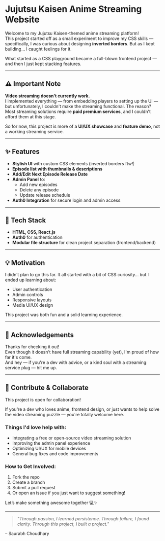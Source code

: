 # Jujutsu Kaisen Anime Streaming Website

Welcome to my Jujutsu Kaisen-themed anime streaming platform!\
This project started off as a small experiment to improve my CSS skills — specifically, I was curious about designing **inverted borders**. But as I kept building... I caught feelings for it.

What started as a CSS playground became a full-blown frontend project — and then I just kept stacking features.

---

## ⚠️ Important Note

**Video streaming doesn't currently work.**\
I implemented everything — from embedding players to setting up the UI — but unfortunately, I couldn't make the streaming functional. The reason? Most streaming solutions require **paid premium services**, and I couldn't afford them at this stage.

So for now, this project is more of a **UI/UX showcase** and **feature demo**, not a working streaming service.

---

## ✨ Features

- **Stylish UI** with custom CSS elements (inverted borders ftw!)
- **Episode list with thumbnails & descriptions**
- **Add/Edit Next Episode Release Date**
- **Admin Panel** to:
  - Add new episodes
  - Delete any episode
  - Update release schedule
- **Auth0 Integration** for secure login and admin access

---

## 🔧 Tech Stack

- **HTML, CSS, React.js**
- **Auth0** for authentication
- **Modular file structure** for clean project separation (frontend/backend)

---

## 💡 Motivation

I didn’t plan to go this far. It all started with a bit of CSS curiosity... but I ended up learning about:

- User authentication
- Admin controls
- Responsive layouts
- Media UI/UX design

This project was both fun and a solid learning experience.

---

## 🤝 Acknowledgements

Thanks for checking it out!\
Even though it doesn't have full streaming capability (yet), I'm proud of how far it's come.\
And hey — if you're a dev with advice, or a kind soul with a streaming service plug — hit me up.

---

## 🤜 Contribute & Collaborate

This project is open for collaboration!

If you're a dev who loves anime, frontend design, or just wants to help solve the video streaming puzzle — you're totally welcome here.

### Things I'd love help with:
- Integrating a free or open-source video streaming solution
- Improving the admin panel experience
- Optimizing UI/UX for mobile devices
- General bug fixes and code improvements

### How to Get Involved:
1. Fork the repo
2. Create a branch
3. Submit a pull request
4. Or open an issue if you just want to suggest something!

Let’s make something awesome together 💻✨

---

> *"Through passion, I learned persistence. Through failure, I found clarity. Through this project, I built a project."*

– Saurabh Choudhary


